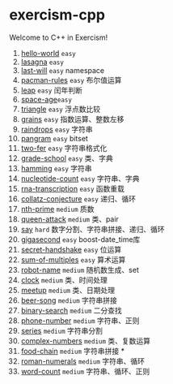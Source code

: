 # exercism-cpp
Welcome to C++ in Exercism!

1. [hello-world](./hello-world) `easy`
2. [lasagna](./lasagna) `easy`
3. [last-will](./last-will) `easy` namespace
4. [pacman-rules](./pacman-rules) `easy` 布尔值运算
5. [leap](./leap) `easy` 闰年判断
6. [space-age](./space-age)`easy`
7. [triangle](triangle) `easy` 浮点数比较
8. [grains](./grains) `easy` 指数运算、整数左移
9. [raindrops](./raindrops) `easy` 字符串
10. [pangram](./pangram) `easy` bitset
11. [two-fer](./two-fer) `easy` 字符串格式化
12. [grade-school](./grade-school) `easy` 类、字典
13. [hamming](./hamming) `easy` 字符串
14. [nucleotide-count](./nucleotide-count) `easy` 字符串、字典
15. [rna-transcription](./rna-transcription) `easy` 函数重载
16. [collatz-conjecture](./collatz-conjecture) `easy` 递归、循环
17. [nth-prime](./nth-prime) `medium` 质数
18. [queen-attack](./queen-attack) `medium` 类、pair
19. [say](./say) `hard` 数字分割、字符串拼接、递归、循环
20. [gigasecond](./gigasecond) `easy` boost-date_time库
21. [secret-handshake](./secret-handshake) `easy` 位运算
22. [sum-of-multiples](./sum-of-multiples) `easy` 算术运算
23. [robot-name](./robot-name) `medium` 随机数生成、set
24. [clock](./clock) `medium` 类、时间处理
25. [meetup](./meetup) `medium` 类、日期处理
26. [beer-song](./beer-song) `medium` 字符串拼接
27. [binary-search](./binary-search) `medium` 二分查找
28. [phone-number](./phone-number) `medium` 字符串、正则
29. [series](./series) `medium` 字符串分割
30. [complex-numbers](./complex-numbers) `medium` 类、复数运算
31. [food-chain](./food-chain) `medium` 字符串拼接 *
32. [roman-numerals](./roman-numerals) `medium` 字符串、循环
33. [word-count](./word-count) `medium` 字符串、循环、正则